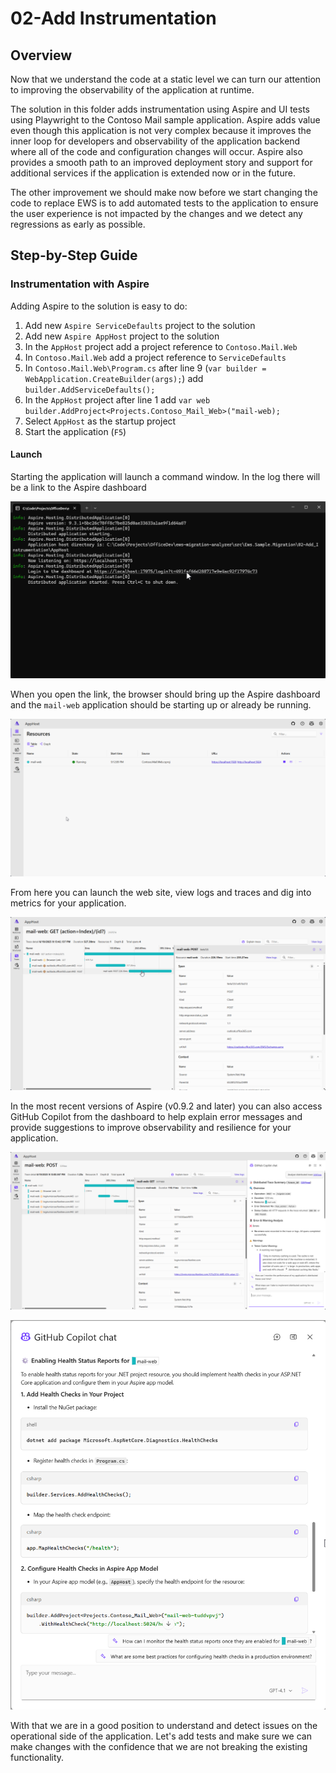 # 02-Add Instrumentation

## Overview

Now that we understand the code at a static level we can turn our attention to improving the observability of the application at runtime.

The solution in this folder adds instrumentation using Aspire and UI tests using Playwright to the Contoso Mail sample application. Aspire adds value even though this application is not very complex because it improves the inner loop for developers and observability of the application backend where all of the code and configuration changes will occur. Aspire also provides a smooth path to an improved deployment story and support for additional services if the application is extended now or in the future.

The other improvement we should make now before we start changing the code to replace EWS is to add automated tests to the application to ensure the user experience is not impacted by the changes and we detect any regressions as early as possible.

## Step-by-Step Guide

### Instrumentation with Aspire

Adding Aspire to the solution is easy to do:

1. Add new `Aspire ServiceDefaults` project to the solution
1. Add new `Aspire AppHost` project to the solution
1. In the `AppHost` project add a project reference to `Contoso.Mail.Web`
1. In `Contoso.Mail.Web` add a project reference to `ServiceDefaults`
1. In `Contoso.Mail.Web\Program.cs` after line 9 (`var builder = WebApplication.CreateBuilder(args);`) add `builder.AddServiceDefaults();`
1. In the `AppHost` project after line 1 add `var web builder.AddProject<Projects.Contoso_Mail_Web>("mail-web);`
1. Select `AppHost` as the startup project
1. Start the application (`F5`)

#### Launch

Starting the application will launch a command window. In the log there will be a link to the Aspire dashboard

![Launch Window](../../../docs/images/Migration-Aspire-Launch.png)

When you open the link, the browser should bring up the Aspire dashboard and the `mail-web` application should be starting up or already be running.

![Aspire Dashboard](../../../docs/images/Migration-Aspire-Dashboard.png)

From here you can launch the web site, view logs and traces and dig into metrics for your application.

![Aspire Traces](../../../docs/images/Migration-Aspire-LogDetails.png)

In the most recent versions of Aspire (v0.9.2 and later) you can also access GitHub Copilot from the dashboard to help explain error messages and provide suggestions to improve observability and resilience for your application.

![Aspire Copilot](../../../docs/images/Migration-Aspire-Copilot.png)

![Aspire Copilot Chat Details](../../../docs/images/Migration-Aspire-Copilot-Improve-Resilience.png)

With that we are in a good position to understand and detect issues on the operational side of the application. Let's add tests and make sure we can make changes with the confidence that we are not breaking the existing functionality.
